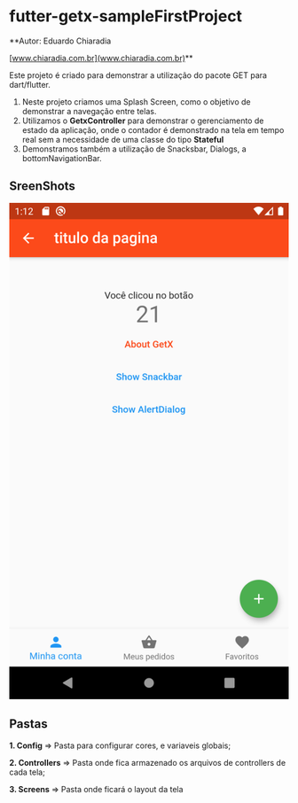 # futter-getx-sampleFirstProject

**Autor: Eduardo Chiaradia

[www.chiaradia.com.br](www.chiaradia.com.br)**

Este projeto é criado para demonstrar a utilização do pacote GET para dart/flutter.

1. Neste projeto criamos uma Splash Screen, como o objetivo de demonstrar a navegação entre telas.
2. Utilizamos o **GetxController** para demonstrar o gerenciamento de estado da aplicação, onde o contador é demonstrado na tela em tempo real sem a necessidade de uma classe do tipo **Stateful**
3. Demonstramos também a utilização de Snacksbar, Dialogs, a bottomNavigationBar.

## SreenShots
![enter image description here](https://github.com/dchiaradia/futter-getx-sampleFirstProject/blob/main/assets/screenshot/ScreenShot-001.png?raw=true)


## Pastas

**1. Config** => Pasta para configurar cores, e variaveis globais;

**2. Controllers** => Pasta onde fica armazenado os arquivos de controllers de cada tela;

**3. Screens** => Pasta onde ficará o layout da tela
